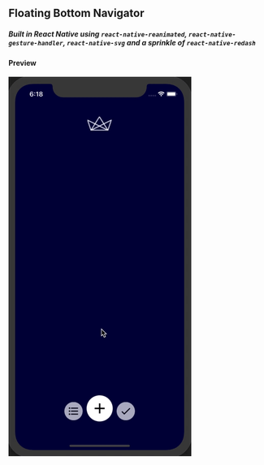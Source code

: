 ## Floating Bottom Navigator

##### Built in React Native using `react-native-reanimated`, `react-native-gesture-handler`, `react-native-svg` and a sprinkle of `react-native-redash`

#### Preview

![](github_assets/floating-bottom-navigation-preview.gif)
